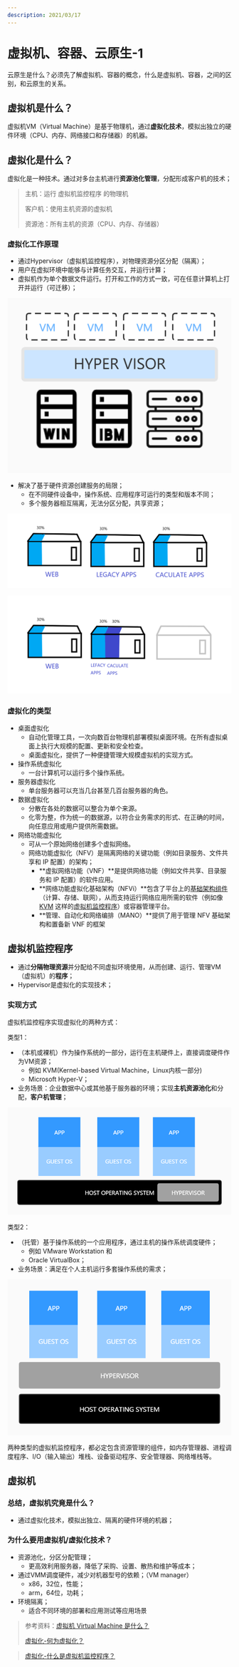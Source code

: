 ```yaml
---
description: 2021/03/17
---
```


# 虚拟机、容器、云原生-1

云原生是什么？必须先了解虚拟机、容器的概念，什么是虚拟机、容器，之间的区别，和云原生的关系。

## 虚拟机是什么？

虚拟机VM（Virtual Machine）是基于物理机，通过**虚拟化技术**，模拟出独立的硬件环境（CPU、内存、网络接口和存储器）的机器。

## 虚拟化是什么？

虚拟化是一种技术。通过对多台主机进行**资源池化管理**，分配形成客户机的技术；

> 主机：运行 虚拟机监控程序 的物理机
>
> 客户机：使用主机资源的虚拟机
>
> 资源池：所有主机的资源（CPU、内存、存储器）

### 虚拟化工作原理

* 通过Hypervisor（虚拟机监控程序），对物理资源分区分配（隔离）；
* 用户在虚拟环境中能够与计算任务交互，并运行计算；
* 虚拟机作为单个数据文件运行。打开和工作的方式一致，可在任意计算机上打开并运行（可迁移）；

![&#x865A;&#x62DF;&#x5316;&#x7684;&#x5DE5;&#x4F5C;&#x539F;&#x7406;](../.gitbook/assets/xu-ni-hua-jie-gou-tu-.jpg)

* 解决了基于硬件资源创建服务的局限；
  * 在不同硬件设备中，操作系统、应用程序可运行的类型和版本不同；
  * 多个服务器相互隔离，无法分区分配，共享资源；

![&#x865A;&#x62DF;&#x5316;&#x524D;](../.gitbook/assets/xu-ni-hua-qian-.png)

![&#x865A;&#x62DF;&#x5316;&#x540E;](../.gitbook/assets/xu-ni-hua-hou-.png)

### 虚拟化的类型

* 桌面虚拟化
  * 自动化管理工具，一次向数百台物理机部署模拟桌面环境。在所有虚拟桌面上执行大规模的配置、更新和安全检查。
  * 桌面虚拟化，提供了一种便捷管理大规模虚拟机的实现方式。
* 操作系统虚拟化
  * 一台计算机可以运行多个操作系统。
* 服务器虚拟化
  * 单台服务器可以充当几台甚至几百台服务器的角色。
* 数据虚拟化
  * 分散在各处的数据可以整合为单个来源。
  * 化零为整，作为统一的数据源，以符合业务需求的形式、在正确的时间，向任意应用或用户提供所需数据。
* 网络功能虚拟化
  * 可从一个原始网络创建多个虚拟网络。
  * 网络功能虚拟化（NFV）是隔离网络的关键功能（例如目录服务、文件共享和 IP 配置）的架构；
    * **虚拟网络功能（VNF）**是提供网络功能（例如文件共享、目录服务和 IP 配置）的软件应用。
    * **网络功能虚拟化基础架构（NFVi）**包含了平台上的[基础架构组件](https://www.redhat.com/zh/topics/cloud-computing/what-is-it-infrastructure)（计算、存储、联网），从而支持运行网络应用所需的软件（例如像 [KVM](https://www.redhat.com/zh/topics/virtualization/what-is-KVM) 这样的[虚拟机监控程序](https://www.redhat.com/zh/topics/virtualization/what-is-a-hypervisor)）或容器管理平台。
    * **管理、自动化和网络编排（MANO）**提供了用于管理 NFV 基础架构和置备新 VNF 的框架

## 虚拟机监控程序

* 通过**分隔物理资源**并分配给不同虚拟环境使用，从而创建、运行、管理VM（虚拟机）的**程序**；
* Hypervisor是虚拟化的实现技术；

### 实现方式

虚拟机监控程序实现虚拟化的两种方式：

类型1：

* （本机或裸机）作为操作系统的一部分，运行在主机硬件上，直接调度硬件作为VM资源；
  * 例如 KVM\(Kernel-based Virtual Machine，Linux内核一部分\)
  * Microsoft Hyper-V；
* 业务场景：企业数据中心或其他基于服务器的环境；实现**主机资源池化**和分配，**客户机管理**；

![HYPERVISOR&#x5B9E;&#x73B0;&#x65B9;&#x5F0F;&#x4E00;](../.gitbook/assets/hypervisor-lei-xing-1.jpg)

类型2：

* （托管）基于操作系统的一个应用程序，通过主机的操作系统调度硬件；
  * 例如 VMware Workstation 和 
  * Oracle VirtualBox；
* 业务场景：满足在个人主机运行多套操作系统的需求；

![](../.gitbook/assets/hypervisor-lei-xing-2.jpg)

两种类型的虚拟机监控程序，都必定包含资源管理的组件，如内存管理器、进程调度程序、I/O（输入输出）堆栈、设备驱动程序、安全管理器、网络堆栈等。

## 虚拟机

### 总结，虚拟机究竟是什么？

* 通过虚拟化技术，模拟出独立、隔离的硬件环境的机器；

### 为什么要用虚拟机/虚拟化技术？

* 资源池化，分区分配管理；
  * 更高效利用服务器，降低了采购、设置、散热和维护等成本；
* 通过VMM调度硬件，减少对机器型号的依赖；（VM manager） 
  * x86，32位，性能；
  * arm，64位，功耗；
* 环境隔离；
  * 适合不同环境的部署和应用测试等应用场景



> 参考资料：[虚拟机 Virtual Machine 是什么？](https://www.redhat.com/zh/topics/virtualization/what-is-a-virtual-machine)
>
> [虚拟化-何为虚拟化？](https://www.redhat.com/zh/topics/virtualization/what-is-virtualization)

> [虚拟化-什么是虚拟机监控程序？](https://www.redhat.com/zh/topics/virtualization/what-is-a-hypervisor)



